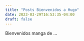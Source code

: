 ```yaml
---
title: "Posts Bienvenidos a Hugo"
date: 2023-03-29T16:53:35-04:00
draft: false
---
```


Bienvenidos manga de ...

